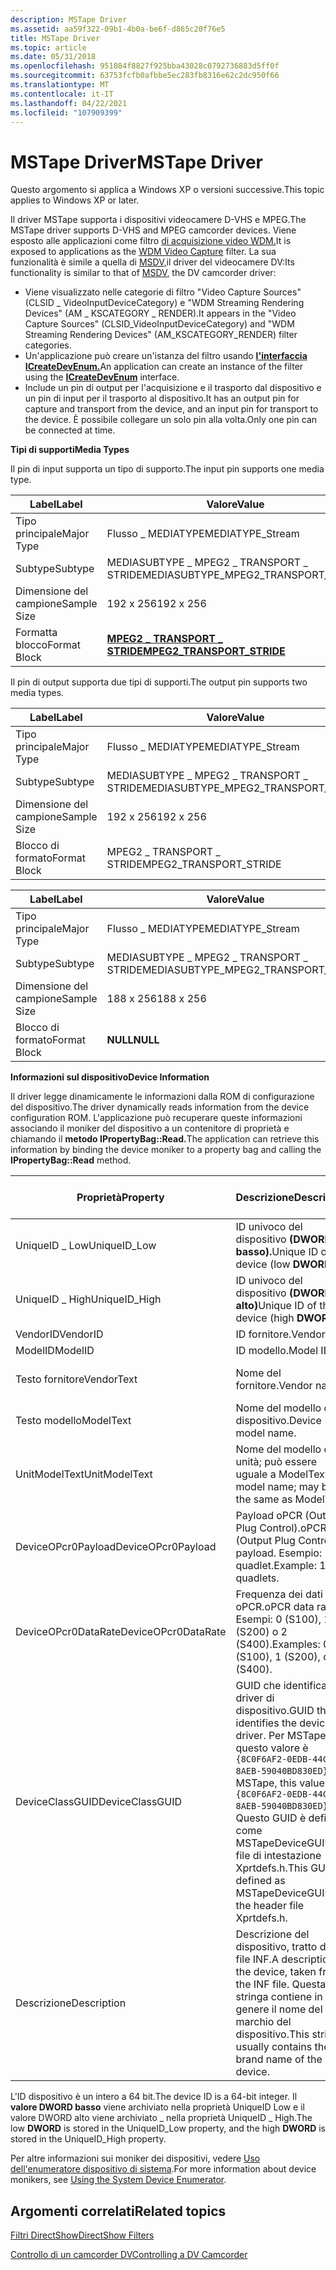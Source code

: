```yaml
---
description: MSTape Driver
ms.assetid: aa59f322-09b1-4b0a-be6f-d865c20f76e5
title: MSTape Driver
ms.topic: article
ms.date: 05/31/2018
ms.openlocfilehash: 951084f8827f925bba43028c0792736883d5ff0f
ms.sourcegitcommit: 63753fcfb0afbbe5ec283fb8316e62c2dc950f66
ms.translationtype: MT
ms.contentlocale: it-IT
ms.lasthandoff: 04/22/2021
ms.locfileid: "107909399"
---
```

# <a name="mstape-driver"></a><span data-ttu-id="222b7-103">MSTape Driver</span><span class="sxs-lookup"><span data-stu-id="222b7-103">MSTape Driver</span></span>

<span data-ttu-id="222b7-104">Questo argomento si applica a Windows XP o versioni successive.</span><span class="sxs-lookup"><span data-stu-id="222b7-104">This topic applies to Windows XP or later.</span></span>

<span data-ttu-id="222b7-105">Il driver MSTape supporta i dispositivi videocamere D-VHS e MPEG.</span><span class="sxs-lookup"><span data-stu-id="222b7-105">The MSTape driver supports D-VHS and MPEG camcorder devices.</span></span> <span data-ttu-id="222b7-106">Viene esposto alle applicazioni come filtro [di acquisizione video WDM.](wdm-video-capture-filter.md)</span><span class="sxs-lookup"><span data-stu-id="222b7-106">It is exposed to applications as the [WDM Video Capture](wdm-video-capture-filter.md) filter.</span></span> <span data-ttu-id="222b7-107">La sua funzionalità è simile a quella di [MSDV,](msdv-driver.md)il driver del videocamere DV:</span><span class="sxs-lookup"><span data-stu-id="222b7-107">Its functionality is similar to that of [MSDV](msdv-driver.md), the DV camcorder driver:</span></span>

-   <span data-ttu-id="222b7-108">Viene visualizzato nelle categorie di filtro "Video Capture Sources" (CLSID \_ VideoInputDeviceCategory) e "WDM Streaming Rendering Devices" (AM \_ KSCATEGORY \_ RENDER).</span><span class="sxs-lookup"><span data-stu-id="222b7-108">It appears in the "Video Capture Sources" (CLSID\_VideoInputDeviceCategory) and "WDM Streaming Rendering Devices" (AM\_KSCATEGORY\_RENDER) filter categories.</span></span>
-   <span data-ttu-id="222b7-109">Un'applicazione può creare un'istanza del filtro usando [**l'interfaccia ICreateDevEnum.**](/windows/desktop/api/Strmif/nn-strmif-icreatedevenum)</span><span class="sxs-lookup"><span data-stu-id="222b7-109">An application can create an instance of the filter using the [**ICreateDevEnum**](/windows/desktop/api/Strmif/nn-strmif-icreatedevenum) interface.</span></span>
-   <span data-ttu-id="222b7-110">Include un pin di output per l'acquisizione e il trasporto dal dispositivo e un pin di input per il trasporto al dispositivo.</span><span class="sxs-lookup"><span data-stu-id="222b7-110">It has an output pin for capture and transport from the device, and an input pin for transport to the device.</span></span> <span data-ttu-id="222b7-111">È possibile collegare un solo pin alla volta.</span><span class="sxs-lookup"><span data-stu-id="222b7-111">Only one pin can be connected at time.</span></span>

<span data-ttu-id="222b7-112">**Tipi di supporti**</span><span class="sxs-lookup"><span data-stu-id="222b7-112">**Media Types**</span></span>

<span data-ttu-id="222b7-113">Il pin di input supporta un tipo di supporto.</span><span class="sxs-lookup"><span data-stu-id="222b7-113">The input pin supports one media type.</span></span>



| <span data-ttu-id="222b7-114">Label</span><span class="sxs-lookup"><span data-stu-id="222b7-114">Label</span></span> | <span data-ttu-id="222b7-115">Valore</span><span class="sxs-lookup"><span data-stu-id="222b7-115">Value</span></span> |
|--------------|------------------------------------------------------------|
| <span data-ttu-id="222b7-116">Tipo principale</span><span class="sxs-lookup"><span data-stu-id="222b7-116">Major Type</span></span>   | <span data-ttu-id="222b7-117">Flusso \_ MEDIATYPE</span><span class="sxs-lookup"><span data-stu-id="222b7-117">MEDIATYPE\_Stream</span></span>                                          |
| <span data-ttu-id="222b7-118">Subtype</span><span class="sxs-lookup"><span data-stu-id="222b7-118">Subtype</span></span>      | <span data-ttu-id="222b7-119">MEDIASUBTYPE \_ MPEG2 \_ TRANSPORT \_ STRIDE</span><span class="sxs-lookup"><span data-stu-id="222b7-119">MEDIASUBTYPE\_MPEG2\_TRANSPORT\_STRIDE</span></span>                     |
| <span data-ttu-id="222b7-120">Dimensione del campione</span><span class="sxs-lookup"><span data-stu-id="222b7-120">Sample Size</span></span>  | <span data-ttu-id="222b7-121">192 x 256</span><span class="sxs-lookup"><span data-stu-id="222b7-121">192 x 256</span></span>                                                  |
| <span data-ttu-id="222b7-122">Formatta blocco</span><span class="sxs-lookup"><span data-stu-id="222b7-122">Format Block</span></span> | [<span data-ttu-id="222b7-123">**MPEG2 \_ TRANSPORT \_ STRIDE**</span><span class="sxs-lookup"><span data-stu-id="222b7-123">**MPEG2\_TRANSPORT\_STRIDE**</span></span>](mpeg2-transport-stride.md) |



 

<span data-ttu-id="222b7-124">Il pin di output supporta due tipi di supporti.</span><span class="sxs-lookup"><span data-stu-id="222b7-124">The output pin supports two media types.</span></span>



| <span data-ttu-id="222b7-125">Label</span><span class="sxs-lookup"><span data-stu-id="222b7-125">Label</span></span> | <span data-ttu-id="222b7-126">Valore</span><span class="sxs-lookup"><span data-stu-id="222b7-126">Value</span></span> |
|--------------|----------------------------------------|
| <span data-ttu-id="222b7-127">Tipo principale</span><span class="sxs-lookup"><span data-stu-id="222b7-127">Major Type</span></span>   | <span data-ttu-id="222b7-128">Flusso \_ MEDIATYPE</span><span class="sxs-lookup"><span data-stu-id="222b7-128">MEDIATYPE\_Stream</span></span>                      |
| <span data-ttu-id="222b7-129">Subtype</span><span class="sxs-lookup"><span data-stu-id="222b7-129">Subtype</span></span>      | <span data-ttu-id="222b7-130">MEDIASUBTYPE \_ MPEG2 \_ TRANSPORT \_ STRIDE</span><span class="sxs-lookup"><span data-stu-id="222b7-130">MEDIASUBTYPE\_MPEG2\_TRANSPORT\_STRIDE</span></span> |
| <span data-ttu-id="222b7-131">Dimensione del campione</span><span class="sxs-lookup"><span data-stu-id="222b7-131">Sample Size</span></span>  | <span data-ttu-id="222b7-132">192 x 256</span><span class="sxs-lookup"><span data-stu-id="222b7-132">192 x 256</span></span>                              |
| <span data-ttu-id="222b7-133">Blocco di formato</span><span class="sxs-lookup"><span data-stu-id="222b7-133">Format Block</span></span> | <span data-ttu-id="222b7-134">MPEG2 \_ TRANSPORT \_ STRIDE</span><span class="sxs-lookup"><span data-stu-id="222b7-134">MPEG2\_TRANSPORT\_STRIDE</span></span>               |



 



| <span data-ttu-id="222b7-135">Label</span><span class="sxs-lookup"><span data-stu-id="222b7-135">Label</span></span> | <span data-ttu-id="222b7-136">Valore</span><span class="sxs-lookup"><span data-stu-id="222b7-136">Value</span></span> |
|--------------|----------------------------------------|
| <span data-ttu-id="222b7-137">Tipo principale</span><span class="sxs-lookup"><span data-stu-id="222b7-137">Major Type</span></span>   | <span data-ttu-id="222b7-138">Flusso \_ MEDIATYPE</span><span class="sxs-lookup"><span data-stu-id="222b7-138">MEDIATYPE\_Stream</span></span>                      |
| <span data-ttu-id="222b7-139">Subtype</span><span class="sxs-lookup"><span data-stu-id="222b7-139">Subtype</span></span>      | <span data-ttu-id="222b7-140">MEDIASUBTYPE \_ MPEG2 \_ TRANSPORT \_ STRIDE</span><span class="sxs-lookup"><span data-stu-id="222b7-140">MEDIASUBTYPE\_MPEG2\_TRANSPORT\_STRIDE</span></span> |
| <span data-ttu-id="222b7-141">Dimensione del campione</span><span class="sxs-lookup"><span data-stu-id="222b7-141">Sample Size</span></span>  | <span data-ttu-id="222b7-142">188 x 256</span><span class="sxs-lookup"><span data-stu-id="222b7-142">188 x 256</span></span>                              |
| <span data-ttu-id="222b7-143">Blocco di formato</span><span class="sxs-lookup"><span data-stu-id="222b7-143">Format Block</span></span> | <span data-ttu-id="222b7-144">**NULL**</span><span class="sxs-lookup"><span data-stu-id="222b7-144">**NULL**</span></span>                               |



 

<span data-ttu-id="222b7-145">**Informazioni sul dispositivo**</span><span class="sxs-lookup"><span data-stu-id="222b7-145">**Device Information**</span></span>

<span data-ttu-id="222b7-146">Il driver legge dinamicamente le informazioni dalla ROM di configurazione del dispositivo.</span><span class="sxs-lookup"><span data-stu-id="222b7-146">The driver dynamically reads information from the device configuration ROM.</span></span> <span data-ttu-id="222b7-147">L'applicazione può recuperare queste informazioni associando il moniker del dispositivo a un contenitore di proprietà e chiamando il **metodo IPropertyBag::Read.**</span><span class="sxs-lookup"><span data-stu-id="222b7-147">The application can retrieve this information by binding the device moniker to a property bag and calling the **IPropertyBag::Read** method.</span></span>



| <span data-ttu-id="222b7-148">Proprietà</span><span class="sxs-lookup"><span data-stu-id="222b7-148">Property</span></span>            | <span data-ttu-id="222b7-149">Descrizione</span><span class="sxs-lookup"><span data-stu-id="222b7-149">Description</span></span>                                                                                                                                                                         | <span data-ttu-id="222b7-150">Tipo di dati</span><span class="sxs-lookup"><span data-stu-id="222b7-150">Data type</span></span>           |
|---------------------|-------------------------------------------------------------------------------------------------------------------------------------------------------------------------------------|---------------------|
| <span data-ttu-id="222b7-151">UniqueID \_ Low</span><span class="sxs-lookup"><span data-stu-id="222b7-151">UniqueID\_Low</span></span>       | <span data-ttu-id="222b7-152">ID univoco del dispositivo **(DWORD basso).**</span><span class="sxs-lookup"><span data-stu-id="222b7-152">Unique ID of the device (low **DWORD**).</span></span>                                                                                                                                            | <span data-ttu-id="222b7-153">**long** (VT \_ I4)</span><span class="sxs-lookup"><span data-stu-id="222b7-153">**long** (VT\_I4)</span></span>   |
| <span data-ttu-id="222b7-154">UniqueID \_ High</span><span class="sxs-lookup"><span data-stu-id="222b7-154">UniqueID\_High</span></span>      | <span data-ttu-id="222b7-155">ID univoco del dispositivo **(DWORD alto)**</span><span class="sxs-lookup"><span data-stu-id="222b7-155">Unique ID of the device (high **DWORD**)</span></span>                                                                                                                                            | <span data-ttu-id="222b7-156">**long**</span><span class="sxs-lookup"><span data-stu-id="222b7-156">**long**</span></span>            |
| <span data-ttu-id="222b7-157">VendorID</span><span class="sxs-lookup"><span data-stu-id="222b7-157">VendorID</span></span>            | <span data-ttu-id="222b7-158">ID fornitore.</span><span class="sxs-lookup"><span data-stu-id="222b7-158">Vendor ID.</span></span>                                                                                                                                                                          | <span data-ttu-id="222b7-159">**long**</span><span class="sxs-lookup"><span data-stu-id="222b7-159">**long**</span></span>            |
| <span data-ttu-id="222b7-160">ModelID</span><span class="sxs-lookup"><span data-stu-id="222b7-160">ModelID</span></span>             | <span data-ttu-id="222b7-161">ID modello.</span><span class="sxs-lookup"><span data-stu-id="222b7-161">Model ID.</span></span>                                                                                                                                                                           | <span data-ttu-id="222b7-162">**long**</span><span class="sxs-lookup"><span data-stu-id="222b7-162">**long**</span></span>            |
| <span data-ttu-id="222b7-163">Testo fornitore</span><span class="sxs-lookup"><span data-stu-id="222b7-163">VendorText</span></span>          | <span data-ttu-id="222b7-164">Nome del fornitore.</span><span class="sxs-lookup"><span data-stu-id="222b7-164">Vendor name.</span></span>                                                                                                                                                                        | <span data-ttu-id="222b7-165">**BSTR** (VT \_ BSTR)</span><span class="sxs-lookup"><span data-stu-id="222b7-165">**BSTR** (VT\_BSTR)</span></span> |
| <span data-ttu-id="222b7-166">Testo modello</span><span class="sxs-lookup"><span data-stu-id="222b7-166">ModelText</span></span>           | <span data-ttu-id="222b7-167">Nome del modello di dispositivo.</span><span class="sxs-lookup"><span data-stu-id="222b7-167">Device model name.</span></span>                                                                                                                                                                  | <span data-ttu-id="222b7-168">**BSTR**</span><span class="sxs-lookup"><span data-stu-id="222b7-168">**BSTR**</span></span>            |
| <span data-ttu-id="222b7-169">UnitModelText</span><span class="sxs-lookup"><span data-stu-id="222b7-169">UnitModelText</span></span>       | <span data-ttu-id="222b7-170">Nome del modello di unità; può essere uguale a ModelText.</span><span class="sxs-lookup"><span data-stu-id="222b7-170">Unit model name; may be the same as ModelText.</span></span>                                                                                                                                      | <span data-ttu-id="222b7-171">**BSTR**</span><span class="sxs-lookup"><span data-stu-id="222b7-171">**BSTR**</span></span>            |
| <span data-ttu-id="222b7-172">DeviceOPcr0Payload</span><span class="sxs-lookup"><span data-stu-id="222b7-172">DeviceOPcr0Payload</span></span>  | <span data-ttu-id="222b7-173">Payload oPCR (Output Plug Control).</span><span class="sxs-lookup"><span data-stu-id="222b7-173">oPCR (Output Plug Control) payload.</span></span> <span data-ttu-id="222b7-174">Esempio: 146 quadlet.</span><span class="sxs-lookup"><span data-stu-id="222b7-174">Example: 146 quadlets.</span></span>                                                                                                                          | <span data-ttu-id="222b7-175">**long**</span><span class="sxs-lookup"><span data-stu-id="222b7-175">**long**</span></span>            |
| <span data-ttu-id="222b7-176">DeviceOPcr0DataRate</span><span class="sxs-lookup"><span data-stu-id="222b7-176">DeviceOPcr0DataRate</span></span> | <span data-ttu-id="222b7-177">Frequenza dei dati oPCR.</span><span class="sxs-lookup"><span data-stu-id="222b7-177">oPCR data rate.</span></span> <span data-ttu-id="222b7-178">Esempi: 0 (S100), 1 (S200) o 2 (S400).</span><span class="sxs-lookup"><span data-stu-id="222b7-178">Examples: 0 (S100), 1 (S200), or 2 (S400).</span></span>                                                                                                                          | <span data-ttu-id="222b7-179">**long**</span><span class="sxs-lookup"><span data-stu-id="222b7-179">**long**</span></span>            |
| <span data-ttu-id="222b7-180">DeviceClassGUID</span><span class="sxs-lookup"><span data-stu-id="222b7-180">DeviceClassGUID</span></span>     | <span data-ttu-id="222b7-181">GUID che identifica il driver di dispositivo.</span><span class="sxs-lookup"><span data-stu-id="222b7-181">GUID that identifies the device driver.</span></span> <span data-ttu-id="222b7-182">Per MSTape, questo valore è `{8C0F6AF2-0EDB-44C1-8AEB-59040BD830ED}` .</span><span class="sxs-lookup"><span data-stu-id="222b7-182">For MSTape, this value is `{8C0F6AF2-0EDB-44C1-8AEB-59040BD830ED}`.</span></span> <span data-ttu-id="222b7-183">Questo GUID è definito come MSTapeDeviceGUID nel file di intestazione Xprtdefs.h.</span><span class="sxs-lookup"><span data-stu-id="222b7-183">This GUID is defined as MSTapeDeviceGUID in the header file Xprtdefs.h.</span></span> | <span data-ttu-id="222b7-184">**BSTR**</span><span class="sxs-lookup"><span data-stu-id="222b7-184">**BSTR**</span></span>            |
| <span data-ttu-id="222b7-185">Descrizione</span><span class="sxs-lookup"><span data-stu-id="222b7-185">Description</span></span>         | <span data-ttu-id="222b7-186">Descrizione del dispositivo, tratto dal file INF.</span><span class="sxs-lookup"><span data-stu-id="222b7-186">A description of the device, taken from the INF file.</span></span> <span data-ttu-id="222b7-187">Questa stringa contiene in genere il nome del marchio del dispositivo.</span><span class="sxs-lookup"><span data-stu-id="222b7-187">This string usually contains the brand name of the device.</span></span>                                                                    | <span data-ttu-id="222b7-188">**BSTR**</span><span class="sxs-lookup"><span data-stu-id="222b7-188">**BSTR**</span></span>            |



 

<span data-ttu-id="222b7-189">L'ID dispositivo è un intero a 64 bit.</span><span class="sxs-lookup"><span data-stu-id="222b7-189">The device ID is a 64-bit integer.</span></span> <span data-ttu-id="222b7-190">Il **valore DWORD basso** viene archiviato nella proprietà UniqueID Low e il valore DWORD alto viene archiviato \_ nella proprietà UniqueID  \_ High.</span><span class="sxs-lookup"><span data-stu-id="222b7-190">The low **DWORD** is stored in the UniqueID\_Low property, and the high **DWORD** is stored in the UniqueID\_High property.</span></span>

<span data-ttu-id="222b7-191">Per altre informazioni sui moniker dei dispositivi, vedere [Uso dell'enumeratore dispositivo di sistema](using-the-system-device-enumerator.md).</span><span class="sxs-lookup"><span data-stu-id="222b7-191">For more information about device monikers, see [Using the System Device Enumerator](using-the-system-device-enumerator.md).</span></span>

## <a name="related-topics"></a><span data-ttu-id="222b7-192">Argomenti correlati</span><span class="sxs-lookup"><span data-stu-id="222b7-192">Related topics</span></span>

<dl> <dt>

[<span data-ttu-id="222b7-193">Filtri DirectShow</span><span class="sxs-lookup"><span data-stu-id="222b7-193">DirectShow Filters</span></span>](directshow-filters.md)
</dt> <dt>

[<span data-ttu-id="222b7-194">Controllo di un camcorder DV</span><span class="sxs-lookup"><span data-stu-id="222b7-194">Controlling a DV Camcorder</span></span>](controlling-a-dv-camcorder.md)
</dt> </dl>

 

 



